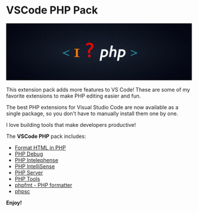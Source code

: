 # VSCode PHP Pack

![Banner](assets/banner.jpg)

This extension pack adds more features to VS Code! These are some of my favorite extensions to make PHP editing easier and fun.

The best PHP extensions for Visual Studio Code are now available as a single package, so you don't have to manually install them one by one.

I love building tools that make developers productive!

The **VSCode PHP** pack includes:

* [Format HTML in PHP](https://marketplace.visualstudio.com/items?itemName=rifi2k.format-html-in-php)
* [PHP Debug](https://marketplace.visualstudio.com/items?itemName=xdebug.php-debug)
* [PHP Intelephense](https://marketplace.visualstudio.com/items?itemName=bmewburn.vscode-intelephense-client)
* [PHP IntelliSense](https://marketplace.visualstudio.com/items?itemName=zobo.php-intellisense)
* [PHP Server](https://marketplace.visualstudio.com/items?itemName=brapifra.phpserver)
* [PHP Tools](https://marketplace.visualstudio.com/items?itemName=DEVSENSE.phptools-vscode)
* [phpfmt - PHP formatter](https://marketplace.visualstudio.com/items?itemName=kokororin.vscode-phpfmt)
* [phpsc](https://marketplace.visualstudio.com/items?itemName=ikappas.phpcs)

**Enjoy!**
